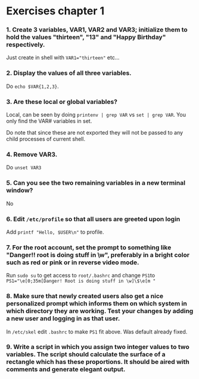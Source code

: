 # Exercises chapter 1
### 1. Create 3 variables, VAR1, VAR2 and VAR3; initialize them to hold the values "thirteen", "13" and "Happy Birthday" respectively.
Just create in shell with `VAR1="thirteen"` etc...

### 2. Display the values of all three variables.
Do `echo $VAR{1,2,3}`.

### 3. Are these local or global variables?
Local, can be seen by doing `printenv | grep VAR` vs `set | grep VAR`. You only find the VAR# variables in set.

Do note that since these are not exported they will not be passed to any child processes of current shell.

### 4. Remove VAR3.
Do `unset VAR3`

### 5. Can you see the two remaining variables in a new terminal window?
No

### 6. Edit `/etc/profile` so that all users are greeted upon login
Add `printf "Hello, $USER\n"` to profile.

### 7. For the root account, set the prompt to something like "Danger!! root is doing stuff in \w", preferably in a bright color such as red or pink or in reverse video mode.
Run `sudo su` to get access to `root/.bashrc` and change `PS1`to `PS1="\e[0;35m[Danger! Root is doing stuff in \w]\$\e[m "`

### 8. Make sure that newly created users also get a nice personalized prompt which informs them on which system in which directory they are working. Test your changes by adding a new user and logging in as that user.
In `/etc/skel` edit `.bashrc` to make `PS1` fit above. Was default already fixed.

### 9. Write a script in which you assign two integer values to two variables. The script should calculate the surface of a rectangle which has these proportions. It should be aired with comments and generate elegant output.

